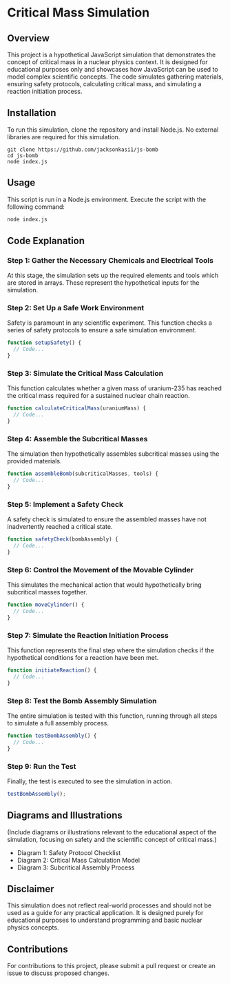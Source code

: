 #  Critical Mass Simulation

## Overview
This project is a hypothetical JavaScript simulation that demonstrates the concept of critical mass in a nuclear physics context. It is designed for educational purposes only and showcases how JavaScript can be used to model complex scientific concepts. The code simulates gathering materials, ensuring safety protocols, calculating critical mass, and simulating a reaction initiation process.

## Installation
To run this simulation, clone the repository and install Node.js. No external libraries are required for this simulation.

```
git clone https://github.com/jacksonkasi1/js-bomb
cd js-bomb
node index.js
```

## Usage
This script is run in a Node.js environment. Execute the script with the following command:

```bash
node index.js
```

## Code Explanation

### Step 1: Gather the Necessary Chemicals and Electrical Tools
At this stage, the simulation sets up the required elements and tools which are stored in arrays. These represent the hypothetical inputs for the simulation.

### Step 2: Set Up a Safe Work Environment
Safety is paramount in any scientific experiment. This function checks a series of safety protocols to ensure a safe simulation environment.

```javascript
function setupSafety() {
  // Code...
}
```

### Step 3: Simulate the Critical Mass Calculation
This function calculates whether a given mass of uranium-235 has reached the critical mass required for a sustained nuclear chain reaction.

```javascript
function calculateCriticalMass(uraniumMass) {
  // Code...
}
```

### Step 4: Assemble the Subcritical Masses
The simulation then hypothetically assembles subcritical masses using the provided materials.

```javascript
function assembleBomb(subcriticalMasses, tools) {
  // Code...
}
```

### Step 5: Implement a Safety Check
A safety check is simulated to ensure the assembled masses have not inadvertently reached a critical state.

```javascript
function safetyCheck(bombAssembly) {
  // Code...
}
```

### Step 6: Control the Movement of the Movable Cylinder
This simulates the mechanical action that would hypothetically bring subcritical masses together.

```javascript
function moveCylinder() {
  // Code...
}
```

### Step 7: Simulate the Reaction Initiation Process
This function represents the final step where the simulation checks if the hypothetical conditions for a reaction have been met.

```javascript
function initiateReaction() {
  // Code...
}
```

### Step 8: Test the Bomb Assembly Simulation
The entire simulation is tested with this function, running through all steps to simulate a full assembly process.

```javascript
function testBombAssembly() {
  // Code...
}
```

### Step 9: Run the Test
Finally, the test is executed to see the simulation in action.

```javascript
testBombAssembly();
```

## Diagrams and Illustrations
(Include diagrams or illustrations relevant to the educational aspect of the simulation, focusing on safety and the scientific concept of critical mass.)

- Diagram 1: Safety Protocol Checklist
- Diagram 2: Critical Mass Calculation Model
- Diagram 3: Subcritical Assembly Process

## Disclaimer
This simulation does not reflect real-world processes and should not be used as a guide for any practical application. It is designed purely for educational purposes to understand programming and basic nuclear physics concepts.

## Contributions
For contributions to this project, please submit a pull request or create an issue to discuss proposed changes.
